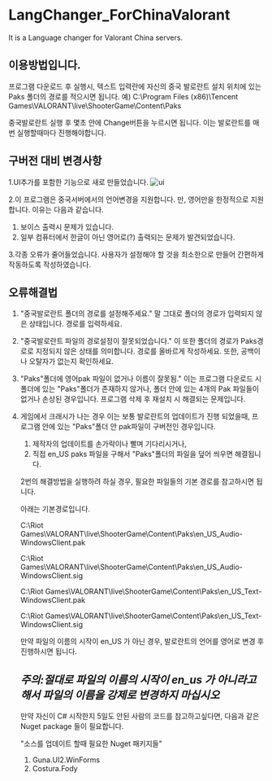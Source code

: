 # LangChanger_ForChinaValorant
It is a Language changer for Valorant China servers.



이용방법입니다.
---------------------------------------------------
프로그램 다운로드 후 실행시, 텍스트 입력란에 자신의 중국 발로란트 설치 위치에 있는 Paks 폴더의 경로를 적으시면 됩니다.
예) C:\Program Files (x86)\Tencent Games\VALORANT\live\ShooterGame\Content\Paks

중국발로란트 실행 후 몇초 안에 Change버튼을 누르시면 됩니다.
이는 발로란트를 매번 실행할때마다 진행해야합니다.

구버전 대비 변경사항
---------------------------------------------------
1.UI추가를 포함한 기능으로 새로 만들었습니다.
![ui](https://github.com/likegravity/LangChanger_ForChinaValorant/assets/110320707/a896ad5f-4080-4a13-8511-769a420bfc97)

2.이 프로그램은 중국서버에서의 언어변경을 지원합니다. 만, 영어만을 한정적으로 지원합니다.
이유는 다음과 같습니다.
  1. 보이스 출력시 문제가 있습니다.
  2. 일부 컴퓨터에서 한글이 아닌 영어로(?) 출력되는 문제가 발견되었습니다.

3.각종 오류가 줄어들었습니다.
  사용자가 설정해야 할 것을 최소한으로 만들어 간편하게 작동하도록 작성하였습니다.

오류해결법
---------------
1. "중국발로란트 폴더의 경로를 설정해주세요."
   말 그대로 폴더의 경로가 입력되지 않은 상태입니다.
   경로를 입력하세요.

2. "중국발로란트 파일의 경로설정이 잘못되었습니다."
   이 또한 폴더의 경로가 Paks경로로 지정되지 않은 상태를 의미합니다.
   경로를 올바르게 작성하세요. 또한, 공백이나 오탈자가 없는지 확인하세요.

3. "Paks"폴더에 영어pak 파일이 없거나 이름이 잘못됨."
   이는 프로그램 다운로드 시 폴더에 있는 "Paks"폴더가 존재하지 않거나, 폴더 안에 있는 4개의 Pak 파일들이 없거나 손상된 경우입니다.
   프로그램 삭제 후 재설치 시 해결되는 문제입니다.

4. 게임에서 크래시가 나는 경우
   이는 보통 발로란트의 업데이트가 진행 되었을때, 프로그램 안에 있는 "Paks"폴더 안 pak파일이 구버전인 경우입니다.
   1. 제작자의 업데이트를 손가락이나 빨며 기다리시거나,
   2. 직접 en_US paks 파일을 구해서 "Paks"폴더의 파일을 덮어 씌우면 해결됩니다.

   2번의 해결방법을 실행하려 하실 경우, 필요한 파일들의 기본 경로를 참고하시면 됩니다.
   
   아래는 기본경로입니다.

   C:\Riot Games\VALORANT\live\ShooterGame\Content\Paks\en_US_Audio-WindowsClient.pak
   
   C:\Riot Games\VALORANT\live\ShooterGame\Content\Paks\en_US_Audio-WindowsClient.sig
   
   C:\Riot Games\VALORANT\live\ShooterGame\Content\Paks\en_US_Text-WindowsClient.pak
   
   C:\Riot Games\VALORANT\live\ShooterGame\Content\Paks\en_US_Text-WindowsClient.sig

   만약 파일의 이름의 시작이 en_US 가 아닌 경우, 발로란트의 언어를 영어로 변경 후 진행하시면 됩니다.
   
   _주의:절대로 파일의 이름의 시작이 en_us 가 아니라고 해서 파일의 이름을 강제로 변경하지 마십시오_
   -----

   만약 자신이 C# 시작한지 5일도 안된 사람의 코드를 참고하고싶다면,
   다음과 같은 Nuget package 들이 필요합니다.
   
   "소스를 업데이트 할때 필요한 Nuget 패키지들"
    1. Guna.UI2.WinForms
    2. Costura.Fody




